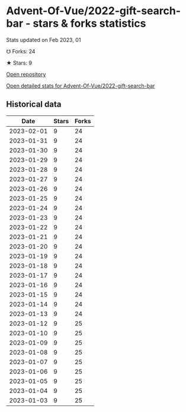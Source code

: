# Advent-Of-Vue/2022-gift-search-bar - stars & forks statistics

Stats updated on Feb 2023, 01

☋ Forks: 24

★ Stars: 9

[Open repository](https://github.com/Advent-Of-Vue/2022-gift-search-bar)

[Open detailed stats for Advent-Of-Vue/2022-gift-search-bar](https://reviewgithub.com/rep/Advent-Of-Vue/2022-gift-search-bar)

## Historical data
| Date | Stars | Forks |
|------|-------|-------|
| 2023-02-01 | 9 | 24 | 
| 2023-01-31 | 9 | 24 | 
| 2023-01-30 | 9 | 24 | 
| 2023-01-29 | 9 | 24 | 
| 2023-01-28 | 9 | 24 | 
| 2023-01-27 | 9 | 24 | 
| 2023-01-26 | 9 | 24 | 
| 2023-01-25 | 9 | 24 | 
| 2023-01-24 | 9 | 24 | 
| 2023-01-23 | 9 | 24 | 
| 2023-01-22 | 9 | 24 | 
| 2023-01-21 | 9 | 24 | 
| 2023-01-20 | 9 | 24 | 
| 2023-01-19 | 9 | 24 | 
| 2023-01-18 | 9 | 24 | 
| 2023-01-17 | 9 | 24 | 
| 2023-01-16 | 9 | 24 | 
| 2023-01-15 | 9 | 24 | 
| 2023-01-14 | 9 | 24 | 
| 2023-01-13 | 9 | 24 | 
| 2023-01-12 | 9 | 25 | 
| 2023-01-10 | 9 | 25 | 
| 2023-01-09 | 9 | 25 | 
| 2023-01-08 | 9 | 25 | 
| 2023-01-07 | 9 | 25 | 
| 2023-01-06 | 9 | 25 | 
| 2023-01-05 | 9 | 25 | 
| 2023-01-04 | 9 | 25 | 
| 2023-01-03 | 9 | 25 | 

